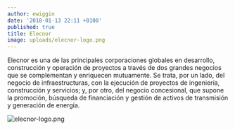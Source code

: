 ```yaml
---
author: ewiggin
date: '2018-01-13 22:11 +0100'
published: true
title: Elecnor
image: uploads/elecnor-logo.png
---
```

Elecnor es una de las principales corporaciones globales en desarrollo, construcción y operación de proyectos a través de dos grandes negocios que se complementan y enriquecen mutuamente. Se trata, por un lado, del negocio de infraestructuras, con la ejecución de proyectos de ingeniería, construcción y servicios; y, por otro, del negocio concesional, que supone la promoción, búsqueda de financiación y gestión de activos de transmisión y generación de energía.

![elecnor-logo.png]({{site.baseurl}}/uploads/elecnor-logo.png)


